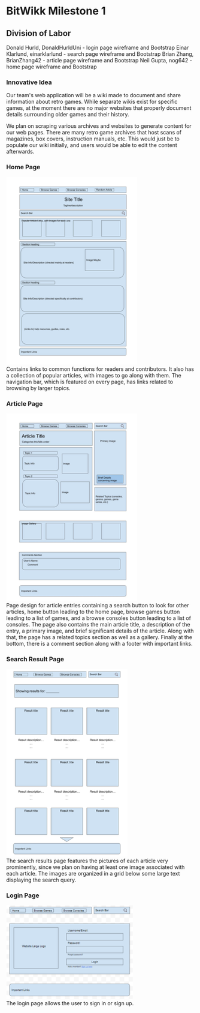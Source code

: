 <h1>BitWikk Milestone 1</h1>

<h2>Division of Labor</h2>
Donald Hurld, DonaldHurldUni - login page wireframe and Bootstrap
Einar Klarlund, einarklarlund - search page wireframe and Bootstrap
Brian Zhang, BrianZhang42 - article page wireframe and Bootstrap
Neil Gupta, nog642 - home page wireframe and Bootstrap

<h3>Innovative Idea</h3>
Our team's web application will be a wiki made to document and share information about retro games. While separate wikis exist for specific games, at the moment there are no major websites that properly document details surrounding older games and their history. 

We plan on scraping various archives and websites to generate content for our web pages. There are many retro game archives that host scans of magazines, box covers, instruction manuals, etc. This would just be to populate our wiki initially, and users would be able to edit the content afterwards.

<h3>Home Page</h3>
<img src="imgs/Wireframe_Home_Page.png" height="500px">
<br>
Contains links to common functions for readers and contributors. It also has a collection of popular articles, with images to go along with them. The navigation bar, which is featured on every page, has links related to browsing by larger topics.

<h3>Article Page</h3>
<img src="imgs/Wireframe_Article_Page.jpg" height="500px">
<br>
Page design for article entries containing a search button to look for other articles, home button leading to the home page,
browse games button leading to a list of games, and a browse consoles button leading to a list of consoles. The page also contains the main article title, a description of the entry, a primary image, and brief significant details of the article. Along with that, the page has a related topics section as well as a gallery. Finally at the bottom, there is a comment section along with a footer with important links.

<h3>Search Result Page</h3>
<img src="imgs/Wireframe_Search_Result_Page.png" height="500px">
<br>
The search results page features the pictures of each article very prominently, since we plan on having at least one image associated with each article. The images are organized in a grid below some large text displaying the search query.

<h3>Login Page</h3>
<img src="imgs/Wireframe_Login_Page.png" height="250px">
<br>
The login page allows the user to sign in or sign up.